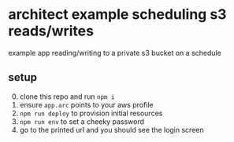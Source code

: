 # architect example scheduling s3 reads/writes

example app reading/writing to a private s3 bucket on a schedule

## setup

0. clone this repo and run `npm i`
1. ensure `app.arc` points to your aws profile
2. `npm run deploy` to provision initial resources
3. `npm run env` to set a cheeky password
4. go to the printed url and you should see the login screen

